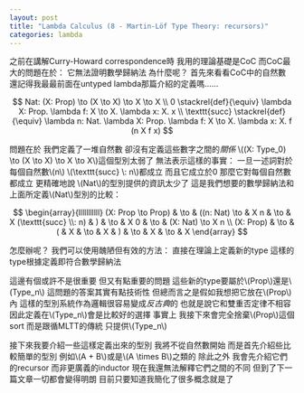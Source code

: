```yaml
---
layout: post
title: "Lambda Calculus (8 - Martin-Löf Type Theory: recursors)"
categories: lambda
---
```


之前在講解Curry-Howard correspondence時
我用的理論基礎是CoC
而CoC最大的問題在於：
它無法證明數學歸納法
為什麼呢？
首先來看看CoC中的自然數
還記得我最最前面在untyped lambda那篇介紹的定義嗎......

$$
Nat: (X: Prop) \to (X \to X) \to X \to X \\
0 \stackrel{def}{\equiv} \lambda X: Prop. \lambda f: X \to X. \lambda x: X. x \\
\texttt{succ} \stackrel{def}{\equiv} \lambda n: Nat. \lambda X: Prop. \lambda f: X \to X. \lambda x: X. f (n X f x)
$$

問題在於
我們定義了一堆自然數
卻沒有定義這些數字之間的*關係*
\\((X: Type_0) \to (X \to X) \to X \to X\\)這個型別太弱了
無法表示這樣的事實：
一旦一述詞對於每個自然數\\(n\\)
\\(\texttt{succ} \\: n\\)都成立
而且它成立於0
那麼它對每個自然數都成立
更精確地說
\\(Nat\\)的型別提供的資訊太少了
這是我們想要的數學歸納法和上面所定義\\(Nat\\)型別的比較：

$$
\begin{array}{lllllllllll}
(X: Prop \to Prop) & \to & ((n: Nat) \to & X n & \to & X (\texttt{succ} \\: n) & ) & \to & X 0 & \to & (X: Nat) \to X n \\
(X: Prop)          & \to & (             & X   & \to & X                       & ) & \to & X   & \to & X
\end{array}
$$

怎麼辦呢？
我們可以使用醜陋但有效的方法：
直接在理論上定義新的type
這樣的type根據定義即符合數學歸納法

這邊有個或許不是很重要
但又有點重要的問題
這些新的type要屬於\\(Prop\\)還是\\(Type_n\\)
這問題的答案其實有點技術性
但總而言之是假如我想把它放在\\(Prop\\)內
這樣的型別系統作為邏輯很容易變成*反古典*的
也就是說它和雙重否定律不相容
因此定義在\\(Type_n\\)會是比較好的選擇
事實上
我接下來會完全捨棄\\(Prop\\)這個sort
而是跟循MLTT的傳統
只提供\\(Type_n\\)

接下來我要介紹一些這樣定義出來的型別
我將不從自然數開始
而是首先介紹些比較簡單的型別
例如\\(A + B\\)或是\\(A \times B\\)之類的
除此之外
我會先介紹它們的recursor
而非更廣義的inductor
現在我還無法解釋它們之間的不同
但到了下一篇文章一切都會變得明朗
目前只要知道我簡化了很多概念就是了
